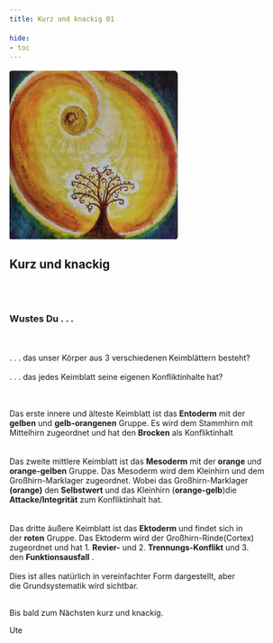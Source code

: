 ```yaml
---
title: Kurz und knackig 01

hide:
- toc
---
```


<style>
img {
  width: 300px;
  max-width: 99%
}
</style>

![](../img/k-und-k-2023-01-25.png)

## **Kurz und knackig**
<br><br>
### **Wustes Du . . .**
<br><br>
. . . das unser Körper aus 3 verschiedenen Keimblättern besteht?
<br><br>
. . . das jedes Keimblatt seine eigenen Konfliktinhalte hat?

<br><br>
Das erste innere und älteste Keimblatt ist das **Entoderm** mit der   
**gelben** und **gelb-orangenen** Gruppe. Es wird dem Stammhirn mit   
Mittelhirn zugeordnet und hat den **Brocken** als Konfliktinhalt  
<br><br>
Das zweite mittlere Keimblatt ist das **Mesoderm** mit der **orange** und  
**orange-gelben** Gruppe. Das Mesoderm wird dem Kleinhirn und dem  
Großhirn-Marklager zugeordnet. Wobei das Großhirn-Marklager  
**(orange)** den **Selbstwert** und das Kleinhirn (**orange-gelb**)die  
 **Attacke/Integrität** zum Konfliktinhalt hat.  
<br><br>
Das dritte äußere Keimblatt ist das **Ektoderm** und findet sich in  
der **roten** Gruppe. Das Ektoderm wird der Großhirn-Rinde(Cortex)  
zugeordnet und hat 1. **Revier-** und 2. **Trennungs-Konflikt** und 3.  
den **Funktionsausfall** .
<br><br>
Dies ist alles natürlich in vereinfachter Form dargestellt, aber  
die Grundsystematik wird sichtbar.
<br><br>

Bis bald zum Nächsten kurz und knackig.


Ute
